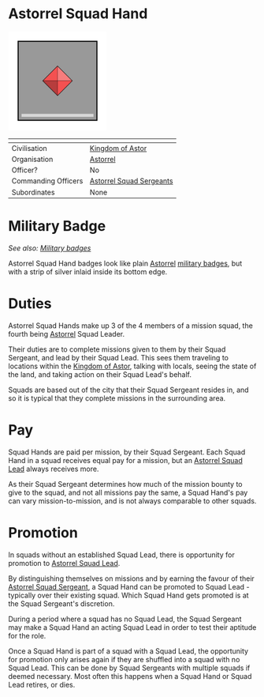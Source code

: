 # Astorrel Squad Hand

<img src="../../../../../../images/ranks/astorrel-2-squad-hand.png" height="200" />

| []() | |
| --- | --- |
| Civilisation | [Kingdom of Astor](../../../README.md) |
| Organisation | [Astorrel](../README.md) |
| Officer? | No |
| Commanding Officers | [Astorrel Squad Sergeants](4-squad-sergeant.md) |
| Subordinates | None |

# Military Badge

*See also: [Military badges](../../../military-badges.md)*

Astorrel Squad Hand badges look like plain [Astorrel](../README.md) [military badges](../../../military-badges.md), but with a strip of silver inlaid inside its bottom edge.

# Duties

Astorrel Squad Hands make up 3 of the 4 members of a mission squad, the fourth being [Astorrel](../README.md) Squad Leader.

Their duties are to complete missions given to them by their Squad Sergeant, and lead by their Squad Lead. This sees them traveling to locations within the [Kingdom of Astor](../../../README.md), talking with locals, seeing the state of the land, and taking action on their Squad Lead's behalf.

Squads are based out of the city that their Squad Sergeant resides in, and so it is typical that they complete missions in the surrounding area.

# Pay

Squad Hands are paid per mission, by their Squad Sergeant. Each Squad Hand in a squad receives equal pay for a mission, but an [Astorrel Squad Lead](3-squad-lead.md) always receives more.

As their Squad Sergeant determines how much of the mission bounty to give to the squad, and not all missions pay the same, a Squad Hand's pay can vary mission-to-mission, and is not always comparable to other squads.

# Promotion

In squads without an established Squad Lead, there is opportunity for promotion to [Astorrel Squad Lead](3-squad-lead.md).

By distinguishing themselves on missions and by earning the favour of their [Astorrel Squad Sergeant](4-squad-sergeant.md), a Squad Hand can be promoted to Squad Lead - typically over their existing squad. Which Squad Hand gets promoted is at the Squad Sergeant's discretion.

During a period where a squad has no Squad Lead, the Squad Sergeant may make a Squad Hand an acting Squad Lead in order to test their aptitude for the role.

Once a Squad Hand is part of a squad with a Squad Lead, the opportunity for promotion only arises again if they are shuffled into a squad with no Squad Lead. This can be done by Squad Sergeants with multiple squads if deemed necessary. Most often this happens when a Squad Hand or Squad Lead retires, or dies.
